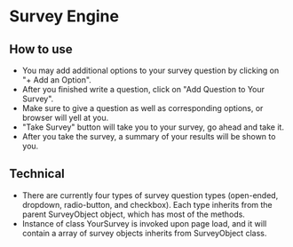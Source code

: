 # Survey Engine

## How to use

* You may add additional options to your survey question by clicking on "+ Add an Option".
* After you finished write a question, click on "Add Question to Your Survey".
* Make sure to give a question as well as corresponding options, or browser will yell at you.
* "Take Survey" button will take you to your survey, go ahead and take it.
* After you take the survey, a summary of your results will be shown to you.

## Technical

* There are currently four types of survey question types (open-ended, dropdown, radio-button, and checkbox). Each type inherits from the parent SurveyObject object, which has most of the methods.
* Instance of class YourSurvey is invoked upon page load, and it will contain a array of survey objects inherits from SurveyObject class.
